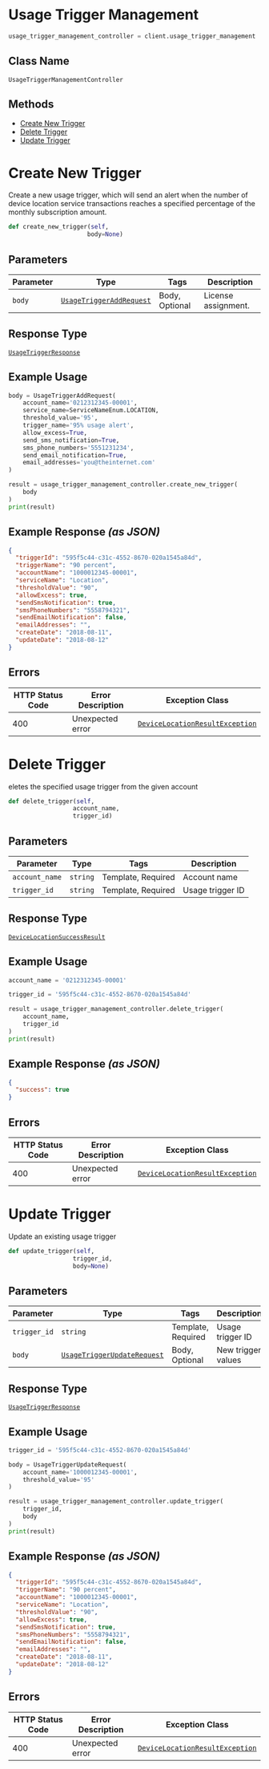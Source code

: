 # Usage Trigger Management

```python
usage_trigger_management_controller = client.usage_trigger_management
```

## Class Name

`UsageTriggerManagementController`

## Methods

* [Create New Trigger](../../doc/controllers/usage-trigger-management.md#create-new-trigger)
* [Delete Trigger](../../doc/controllers/usage-trigger-management.md#delete-trigger)
* [Update Trigger](../../doc/controllers/usage-trigger-management.md#update-trigger)


# Create New Trigger

Create a new usage trigger, which will send an alert when the number of device location service transactions reaches a specified percentage of the monthly subscription amount.

```python
def create_new_trigger(self,
                      body=None)
```

## Parameters

| Parameter | Type | Tags | Description |
|  --- | --- | --- | --- |
| `body` | [`UsageTriggerAddRequest`](../../doc/models/usage-trigger-add-request.md) | Body, Optional | License assignment. |

## Response Type

[`UsageTriggerResponse`](../../doc/models/usage-trigger-response.md)

## Example Usage

```python
body = UsageTriggerAddRequest(
    account_name='0212312345-00001',
    service_name=ServiceNameEnum.LOCATION,
    threshold_value='95',
    trigger_name='95% usage alert',
    allow_excess=True,
    send_sms_notification=True,
    sms_phone_numbers='5551231234',
    send_email_notification=True,
    email_addresses='you@theinternet.com'
)

result = usage_trigger_management_controller.create_new_trigger(
    body
)
print(result)
```

## Example Response *(as JSON)*

```json
{
  "triggerId": "595f5c44-c31c-4552-8670-020a1545a84d",
  "triggerName": "90 percent",
  "accountName": "1000012345-00001",
  "serviceName": "Location",
  "thresholdValue": "90",
  "allowExcess": true,
  "sendSmsNotification": true,
  "smsPhoneNumbers": "5558794321",
  "sendEmailNotification": false,
  "emailAddresses": "",
  "createDate": "2018-08-11",
  "updateDate": "2018-08-12"
}
```

## Errors

| HTTP Status Code | Error Description | Exception Class |
|  --- | --- | --- |
| 400 | Unexpected error | [`DeviceLocationResultException`](../../doc/models/device-location-result-exception.md) |


# Delete Trigger

eletes the specified usage trigger from the given account

```python
def delete_trigger(self,
                  account_name,
                  trigger_id)
```

## Parameters

| Parameter | Type | Tags | Description |
|  --- | --- | --- | --- |
| `account_name` | `string` | Template, Required | Account name |
| `trigger_id` | `string` | Template, Required | Usage trigger ID |

## Response Type

[`DeviceLocationSuccessResult`](../../doc/models/device-location-success-result.md)

## Example Usage

```python
account_name = '0212312345-00001'

trigger_id = '595f5c44-c31c-4552-8670-020a1545a84d'

result = usage_trigger_management_controller.delete_trigger(
    account_name,
    trigger_id
)
print(result)
```

## Example Response *(as JSON)*

```json
{
  "success": true
}
```

## Errors

| HTTP Status Code | Error Description | Exception Class |
|  --- | --- | --- |
| 400 | Unexpected error | [`DeviceLocationResultException`](../../doc/models/device-location-result-exception.md) |


# Update Trigger

Update an existing usage trigger

```python
def update_trigger(self,
                  trigger_id,
                  body=None)
```

## Parameters

| Parameter | Type | Tags | Description |
|  --- | --- | --- | --- |
| `trigger_id` | `string` | Template, Required | Usage trigger ID |
| `body` | [`UsageTriggerUpdateRequest`](../../doc/models/usage-trigger-update-request.md) | Body, Optional | New trigger values |

## Response Type

[`UsageTriggerResponse`](../../doc/models/usage-trigger-response.md)

## Example Usage

```python
trigger_id = '595f5c44-c31c-4552-8670-020a1545a84d'

body = UsageTriggerUpdateRequest(
    account_name='1000012345-00001',
    threshold_value='95'
)

result = usage_trigger_management_controller.update_trigger(
    trigger_id,
    body
)
print(result)
```

## Example Response *(as JSON)*

```json
{
  "triggerId": "595f5c44-c31c-4552-8670-020a1545a84d",
  "triggerName": "90 percent",
  "accountName": "1000012345-00001",
  "serviceName": "Location",
  "thresholdValue": "90",
  "allowExcess": true,
  "sendSmsNotification": true,
  "smsPhoneNumbers": "5558794321",
  "sendEmailNotification": false,
  "emailAddresses": "",
  "createDate": "2018-08-11",
  "updateDate": "2018-08-12"
}
```

## Errors

| HTTP Status Code | Error Description | Exception Class |
|  --- | --- | --- |
| 400 | Unexpected error | [`DeviceLocationResultException`](../../doc/models/device-location-result-exception.md) |

